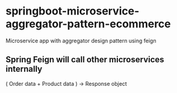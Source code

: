 # springboot-microservice-aggregator-pattern-ecommerce
Microservice app with aggregator design pattern using feign

## Spring Feign will call other microservices internally 

( Order data + Product data ) -> Response object 

